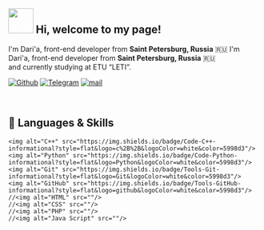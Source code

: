 ## <img src="https://media.giphy.com/media/VgCDAzcKvsR6OM0uWg/giphy.gif" width="50"> Hi, welcome to my page!

I'm Dari'a, front-end developer from <b>Saint Petersburg, Russia</b> :ru:
I'm Dari'a, front-end developer from <b>Saint Petersburg, Russia</b> :ru:
<br/>and currently studying at ETU “LETI”.
<br/>


<p>
  <a href="https://github.com/EcuaDora" target="_blank"><img alt="Github" src="https://img.shields.io/badge/GitHub-%2312100E.svg?&style=for-the-badge&logo=Github&logoColor=white"/></a> 
  <a href="https://t.me/sense_of_sadness" target="_blank"><img alt="Telegram" src="https://img.shields.io/badge/telegram-%231DA1F2.svg?&style=for-the-badge&logo=telegram&logoColor=white"/></a> 
   <a href="mailto: sidorinadasha14.12@gmail.com" target="_blank"><img alt="mail" src="https://img.shields.io/badge/gmail-D14836?&style=for-the-badge&logo=gmail&logoColor=white" /></a>
  
</p>
<br/>

## 🔧 Languages & Skills
<P>
   
    <img alt="C++" src="https://img.shields.io/badge/Code-C++-informational?style=flat&logo=c%2B%2B&logoColor=white&color=5998d3"/>
    <img alt="Python" src="https://img.shields.io/badge/Code-Python-informational?style=flat&logo=Python&logoColor=white&color=5998d3"/>
    <img alt="Git" src="https://img.shields.io/badge/Tools-Git-informational?style=flat&logo=Git&logoColor=white&color=5998d3"/>
    <img alt="GitHub" src="https://img.shields.io/badge/Tools-GitHub-informational?style=flat&logo=github&logoColor=white&color=5998d3"/>
    //<img alt="HTML" src=""/>
    //<img alt="CSS" src=""/>
    //<img alt="PHP" src=""/>
    //<img alt="Java Script" src=""/>
  
  </p>
<br/>
<br/>



